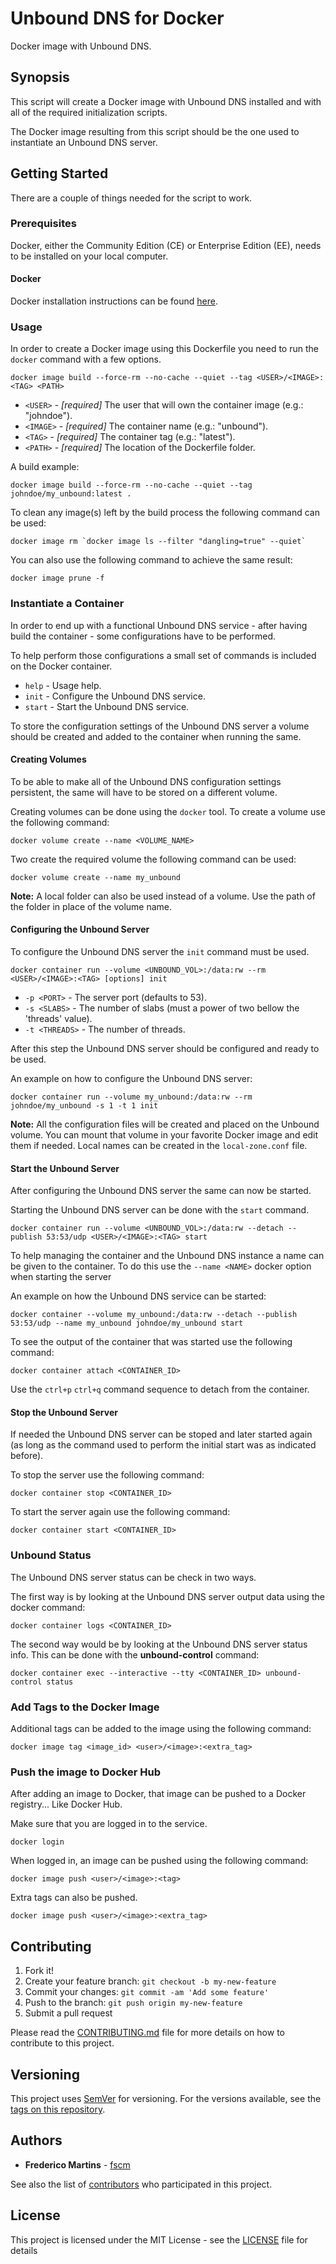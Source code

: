 # Unbound DNS for Docker

Docker image with Unbound DNS.

## Synopsis

This script will create a Docker image with Unbound DNS installed and with all
of the required initialization scripts.

The Docker image resulting from this script should be the one used to
instantiate an Unbound DNS server.

## Getting Started

There are a couple of things needed for the script to work.

### Prerequisites

Docker, either the Community Edition (CE) or Enterprise Edition (EE), needs to
be installed on your local computer.

#### Docker

Docker installation instructions can be found
[here](https://docs.docker.com/install/).

### Usage

In order to create a Docker image using this Dockerfile you need to run the
`docker` command with a few options.

```
docker image build --force-rm --no-cache --quiet --tag <USER>/<IMAGE>:<TAG> <PATH>
```

* `<USER>` - *[required]* The user that will own the container image (e.g.: "johndoe").
* `<IMAGE>` - *[required]* The container name (e.g.: "unbound").
* `<TAG>` - *[required]* The container tag (e.g.: "latest").
* `<PATH>` - *[required]* The location of the Dockerfile folder.

A build example:

```
docker image build --force-rm --no-cache --quiet --tag johndoe/my_unbound:latest .
```

To clean any _<none>_ image(s) left by the build process the following
command can be used:

```
docker image rm `docker image ls --filter "dangling=true" --quiet`
```

You can also use the following command to achieve the same result:

```
docker image prune -f
```

### Instantiate a Container

In order to end up with a functional Unbound DNS service - after having build
the container - some configurations have to be performed.

To help perform those configurations a small set of commands is included on the
Docker container.

- `help` - Usage help.
- `init` - Configure the Unbound DNS service.
- `start` - Start the Unbound DNS service.

To store the configuration settings of the Unbound DNS server a volume should
be created and added to the container when running the same.

#### Creating Volumes

To be able to make all of the Unbound DNS configuration settings persistent,
the same will have to be stored on a different volume.

Creating volumes can be done using the `docker` tool. To create a volume use
the following command:

```
docker volume create --name <VOLUME_NAME>
```

Two create the required volume the following command can be used:

```
docker volume create --name my_unbound
```

**Note:** A local folder can also be used instead of a volume. Use the path of
the folder in place of the volume name.

#### Configuring the Unbound Server

To configure the Unbound DNS server the `init` command must be used.

```
docker container run --volume <UNBOUND_VOL>:/data:rw --rm <USER>/<IMAGE>:<TAG> [options] init
```

* `-p <PORT>` - The server port (defaults to 53).
* `-s <SLABS>` - The number of slabs (must a power of two bellow the 'threads' value).
* `-t <THREADS>` - The number of threads.

After this step the Unbound DNS server should be configured and ready to be
used.

An example on how to configure the Unbound DNS server:

```
docker container run --volume my_unbound:/data:rw --rm johndoe/my_unbound -s 1 -t 1 init
```

**Note:** All the configuration files will be created and placed on the Unbound
volume. You can mount that volume in your favorite Docker image and edit them
if needed. Local names can be created in the `local-zone.conf` file.

#### Start the Unbound Server

After configuring the Unbound DNS server the same can now be started.

Starting the Unbound DNS server can be done with the `start` command.

```
docker container run --volume <UNBOUND_VOL>:/data:rw --detach --publish 53:53/udp <USER>/<IMAGE>:<TAG> start
```

To help managing the container and the Unbound DNS instance a name can be
given to the container. To do this use the `--name <NAME>` docker option when
starting the server

An example on how the Unbound DNS service can be started:

```
docker container --volume my_unbound:/data:rw --detach --publish 53:53/udp --name my_unbound johndoe/my_unbound start
```

To see the output of the container that was started use the following command:

```
docker container attach <CONTAINER_ID>
```

Use the `ctrl+p` `ctrl+q` command sequence to detach from the container.

#### Stop the Unbound Server

If needed the Unbound DNS server can be stoped and later started again (as
long as the command used to perform the initial start was as indicated before).

To stop the server use the following command:

```
docker container stop <CONTAINER_ID>
```

To start the server again use the following command:

```
docker container start <CONTAINER_ID>
```

### Unbound Status

The Unbound DNS server status can be check in two ways.

The first way is by looking at the Unbound DNS server output data using the
docker command:

```
docker container logs <CONTAINER_ID>
```

The second way would be by looking at the Unbound DNS server status info. This
can be done with the **unbound-control** command:

```
docker container exec --interactive --tty <CONTAINER_ID> unbound-control status
```

### Add Tags to the Docker Image

Additional tags can be added to the image using the following command:

```
docker image tag <image_id> <user>/<image>:<extra_tag>
```

### Push the image to Docker Hub

After adding an image to Docker, that image can be pushed to a Docker registry... Like Docker Hub.

Make sure that you are logged in to the service.

```
docker login
```

When logged in, an image can be pushed using the following command:

```
docker image push <user>/<image>:<tag>
```

Extra tags can also be pushed.

```
docker image push <user>/<image>:<extra_tag>
```

## Contributing

1. Fork it!
2. Create your feature branch: `git checkout -b my-new-feature`
3. Commit your changes: `git commit -am 'Add some feature'`
4. Push to the branch: `git push origin my-new-feature`
5. Submit a pull request

Please read the [CONTRIBUTING.md](CONTRIBUTING.md) file for more details on how
to contribute to this project.

## Versioning

This project uses [SemVer](http://semver.org/) for versioning. For the versions
available, see the [tags on this repository](https://github.com/fscm/docker-unbound/tags).

## Authors

* **Frederico Martins** - [fscm](https://github.com/fscm)

See also the list of [contributors](https://github.com/fscm/docker-unbound/contributors)
who participated in this project.

## License

This project is licensed under the MIT License - see the [LICENSE](LICENSE)
file for details
